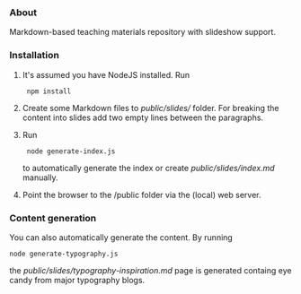 ### About

Markdown-based teaching materials repository with slideshow support.

### Installation

1. It's assumed you have NodeJS installed. Run

		npm install
 
2. Create some Markdown files to _public/slides/_ folder. For breaking the content into slides add two empty lines between the paragraphs.

3. Run

		node generate-index.js

	to automatically generate the index or create _public/slides/index.md_ manually.

4. Point the browser to the /public folder via the (local) web server.

### Content generation

You can also automatically generate the content. By running

	node generate-typography.js

the _public/slides/typography-inspiration.md_ page is generated containg eye candy from major typography blogs.